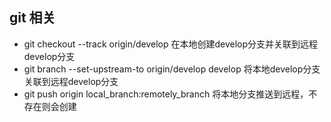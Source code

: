 ## git 相关

* git checkout --track origin/develop	在本地创建develop分支并关联到远程develop分支
* git branch --set-upstream-to origin/develop develop	     将本地develop分支关联到远程develop分支
* git push origin local_branch:remotely_branch	 将本地分支推送到远程，不存在则会创建    